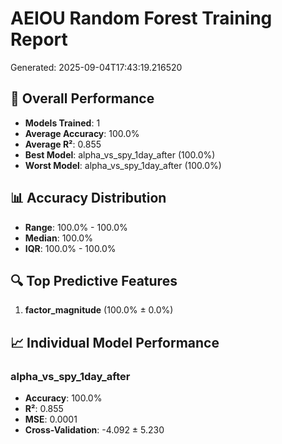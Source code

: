 
# AEIOU Random Forest Training Report
Generated: 2025-09-04T17:43:19.216520

## 🎯 Overall Performance
- **Models Trained**: 1
- **Average Accuracy**: 100.0%
- **Average R²**: 0.855
- **Best Model**: alpha_vs_spy_1day_after (100.0%)
- **Worst Model**: alpha_vs_spy_1day_after (100.0%)

## 📊 Accuracy Distribution
- **Range**: 100.0% - 100.0%
- **Median**: 100.0%
- **IQR**: 100.0% - 100.0%

## 🔍 Top Predictive Features
 1. **factor_magnitude** (100.0% ± 0.0%)

## 📈 Individual Model Performance

### alpha_vs_spy_1day_after
- **Accuracy**: 100.0%
- **R²**: 0.855
- **MSE**: 0.0001
- **Cross-Validation**: -4.092 ± 5.230
